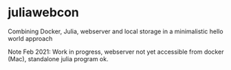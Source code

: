 # juliawebcon
Combining Docker, Julia, webserver and local storage in a minimalistic hello world approach

Note Feb 2021: Work in progress, webserver not yet accessible from docker (Mac), standalone julia program ok.

